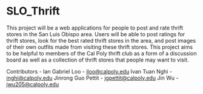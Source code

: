 # SLO_Thrift

This project will be a web applications for people to post and rate thrift stores in the San Luis Obispo area. Users will be able to post ratings for thrift stores, look for the best rated thrift stores in the area, and post images of their own outfits made from visiting these thrift stores. This project aims to be helpful to members of the Cal Poly thrift club as a form of a discussion board as well as a collection of thrift stores that people may want to visit. 

Contributors - 
Ian Gabriel Loo - iloo@calpoly.edu
Ivan Tuan Nghi - inghi@calpoly.edu
Jinrong Guo Pettit - jgpettit@calpoly.edu
Jin Wu - jwu205@calpoly.edu
